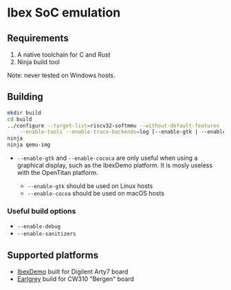 # Ibex SoC emulation

## Requirements

1. A native toolchain for C and Rust
2. Ninja build tool

Note: never tested on Windows hosts.

## Building

````sh
mkdir build
cd build
../configure --target-list=riscv32-softmmu --without-default-features --enable-tcg \
    --enable-tools --enable-trace-backends=log [--enable-gtk | --enable-cocoa]
ninja
ninja qemu-img
````

* `--enable-gtk` and `--enable-cococa` are only useful when using a graphical display, such as the
  IbexDemo platform. It is mosly useless with the OpenTitan platform.

    * `--enable-gtk` should be used on Linux hosts
    * `--enable-cocoa` should be used on macOS hosts

### Useful build options

 * `--enable-debug`
 * `--enable-sanitizers`

## Supported platforms

 * [IbexDemo](ibexdemo.md) built for Digilent Arty7 board
 * [Earlgrey](earlgrey.md) build for CW310 "Bergen" board
